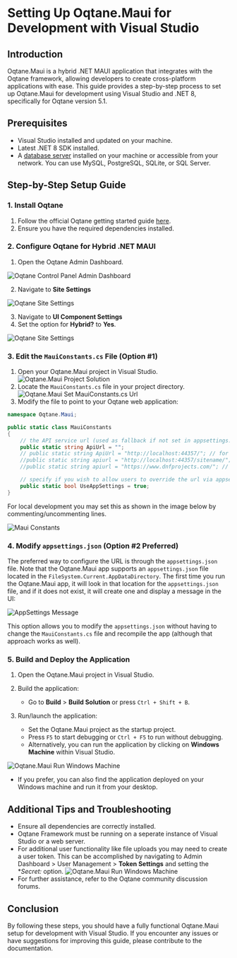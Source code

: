 
# Setting Up Oqtane.Maui for Development with Visual Studio

## Introduction

Oqtane.Maui is a hybrid .NET MAUI application that integrates with the Oqtane framework, allowing developers to create cross-platform applications with ease. This guide provides a step-by-step process to set up Oqtane.Maui for development using Visual Studio and .NET 8, specifically for Oqtane version 5.1.

## Prerequisites

- Visual Studio installed and updated on your machine.
- Latest .NET 8 SDK installed.
- A [database server](databases.md) installed on your machine or accessible from your network. You can use MySQL, PostgreSQL, SQLite, or SQL Server.

## Step-by-Step Setup Guide

### 1. Install Oqtane

1. Follow the official Oqtane getting started guide [here](index.md).
2. Ensure you have the required dependencies installed.

### 2. Configure Oqtane for Hybrid .NET MAUI

1. Open the Oqtane Admin Dashboard.

![Oqtane Control Panel Admin Dashboard](./assets/control-panel-admin-dashboard.png)

2. Navigate to **Site Settings**

![Oqtane Site Settings](./assets/admin-dashboard-site-settings.png)

3. Navigate to **UI Component Settings**
4. Set the option for **Hybrid?** to **Yes**.

![Oqtane Site Settings](./assets/site-settings-ui-component-settings-hybrid-enabled.png)

### 3. Edit the `MauiConstants.cs` File (Option #1)

1. Open your Oqtane.Maui project in Visual Studio. ![Oqtane.Maui Project Solution](./assets/maui-solution.png)
2. Locate the `MauiConstants.cs` file in your project directory. ![Oqtane.Maui Set MauiConstants.cs Url](./assets/maui-set-url.png)
3. Modify the file to point to your Oqtane web application:

```csharp
namespace Oqtane.Maui;

public static class MauiConstants
{
    // the API service url (used as fallback if not set in appsettings.json)
    public static string ApiUrl = ""; 
    // public static string ApiUrl = "http://localhost:44357/"; // for local development (Oqtane.Server must be already running for MAUI client to connect)
    //public static string apiurl = "http://localhost:44357/sitename/"; // local microsite example
    //public static string apiurl = "https://www.dnfprojects.com/"; // for testing remote site

    // specify if you wish to allow users to override the url via appsettings.json in the AppDataDirectory
    public static bool UseAppSettings = true;
}

```

For local development you may set this as shown in the image below by commenting/uncommenting lines.

![Maui Constants](./assets/maui-set-local-development-url.png)

### 4. Modify `appsettings.json` (Option #2 Preferred)

The preferred way to configure the URL is through the `appsettings.json` file. Note that the Oqtane.Maui app supports an `appsettings.json` file located in the `FileSystem.Current.AppDataDirectory`. The first time you run the Oqtane.Maui app, it will look in that location for the `appsettings.json` file, and if it does not exist, it will create one and display a message in the UI:

![AppSettings Message](./assets/maui-set-url.png)

This option allows you to modify the `appsettings.json` without having to change the `MauiConstants.cs` file and recompile the app (although that approach works as well).

### 5. Build and Deploy the Application

1. Open the Oqtane.Maui project in Visual Studio.
2. Build the application:
   - Go to **Build** > **Build Solution** or press `Ctrl + Shift + B`.

3. Run/launch the application:
   - Set the Oqtane.Maui project as the startup project.
   - Press `F5` to start debugging or `Ctrl + F5` to run without debugging.
   - Alternatively, you can run the application by clicking on **Windows Machine** within Visual Studio.

  ![Oqtane.Maui Run Windows Machine](./assets/maui-run-windows-machine.png)
  
   - If you prefer, you can also find the application deployed on your Windows machine and run it from your desktop.

## Additional Tips and Troubleshooting

- Ensure all dependencies are correctly installed.
- Oqtane Framework must be running on a seperate instance of Visual Studio or a web server.
- For additional user functionality like file uploads you may need to create a user token.
  This can be accomplished by navigating to Admin Dashboard > User Management > **Token Settings** and setting the **Secret:* option.
  ![Oqtane.Maui Run Windows Machine](./assets/user-management-token-settings.png)
- For further assistance, refer to the Oqtane community discussion forums.

## Conclusion

By following these steps, you should have a fully functional Oqtane.Maui setup for development with Visual Studio. If you encounter any issues or have suggestions for improving this guide, please contribute to the documentation.

